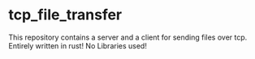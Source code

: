 # tcp_file_transfer


This repository contains a server and a client for sending files over tcp. Entirely written in rust! No Libraries used!
